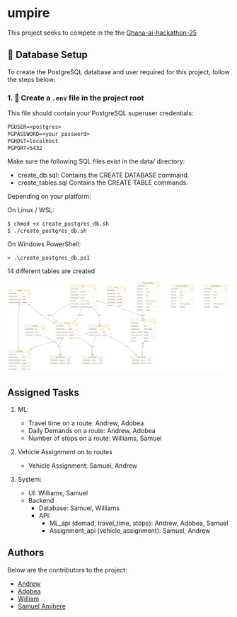 # umpire
This project seeks to compete in the the [Ghana-ai-hackathon-25](https://github.com/Bridge-Labs-Tech/ghana-ai-hackathon-25)




## 🔧 Database Setup

To create the PostgreSQL database and user required for this project, follow the steps below:

### 1. 📄 Create a `.env` file in the project root

This file should contain your PostgreSQL superuser credentials:

```env
PGUSER=<postgres>
PGPASSWORD=<your_password>
PGHOST=localhost
PGPORT=5432
```

Make sure the following SQL files exist in the data/ directory:
- create_db.sql: Contains the CREATE DATABASE command.
- create_tables.sql  Contains the CREATE TABLE commands.

Depending on your platform:

On Linux / WSL:
```
$ chmod +x create_postgres_db.sh
$ ./create_postgres_db.sh
```
On Windows PowerShell:
```
> .\create_postgres_db.ps1
```
14 different tables are created

![plot](./assets/schema.png)

## Assigned Tasks

1. ML:
    - Travel time on a route: Andrew, Adobea
    - Daily Demands on a route: Andrew, Adobea
    - Number of stops on a route: Williams, Samuel

2. Vehicle Assignment on to routes
    - Vehicle Assignment: Samuel, Andrew
3. System:
    - UI: Williams, Samuel
    - Backend
        - Database: Samuel, Williams
        - API:
            - ML_api (demad, travel_time, stops): Andrew, Adobea, Samuel
            - Assignment_api (vehicle_assignment): Samuel, Andrew




## Authors
Below are the contributors to the project:

- [Andrew](https://github.com/kojomensahonums)
- [Adobea]()
- [William]()
- [Samuel Amihere](https://github.com/SamuelAmihere)